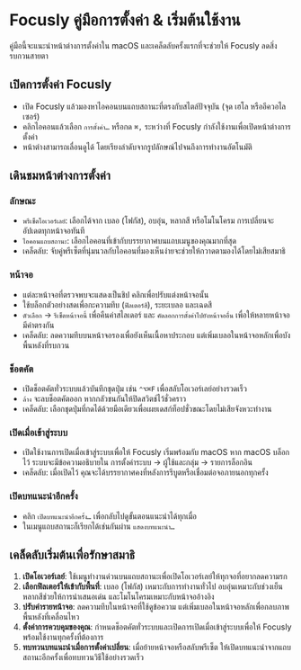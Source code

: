 # Focusly คู่มือการตั้งค่า & เริ่มต้นใช้งาน

คู่มือนี้จะแนะนำหน้าต่างการตั้งค่าใน macOS และเคล็ดลับครั้งแรกที่จะช่วยให้ Focusly ลดสิ่งรบกวนสายตา

## เปิดการตั้งค่า Focusly
- เปิด Focusly แล้วมองหาไอคอนบนแถบสถานะที่ตรงกับสไตล์ปัจจุบัน (จุด เฮโล หรืออีควอไลเซอร์)
- คลิกไอคอนแล้วเลือก `การตั้งค่า…` หรือกด `⌘,` ระหว่างที่ Focusly กำลังใช้งานเพื่อเปิดหน้าต่างการตั้งค่า
- หน้าต่างสามารถเลื่อนดูได้ โดยเรียงลำดับจากรูปลักษณ์ไปจนถึงการทำงานอัตโนมัติ

## เดินชมหน้าต่างการตั้งค่า

### ลักษณะ
- `พรีเซ็ตโอเวอร์เลย์`: เลือกได้จาก เบลอ (โฟกัส), อบอุ่น, หลากสี หรือโมโนโครม การเปลี่ยนจะอัปเดตทุกหน้าจอทันที
- `ไอคอนแถบสถานะ`: เลือกไอคอนที่เข้ากับบรรยากาศบนแถบเมนูของคุณมากที่สุด
- เคล็ดลับ: จับคู่พรีเซ็ตที่นุ่มนวลกับไอคอนที่มองเห็นง่ายจะช่วยให้กวาดตามองได้โดยไม่เสียสมาธิ

### หน้าจอ
- แต่ละหน้าจอที่ตรวจพบจะแสดงเป็นชิป คลิกเพื่อปรับแต่งหน้าจอนั้น
- ใช้บล็อกตัวอย่างสดเพื่อกะความทึบ (`ฟิลเตอร์สี`), ระยะเบลอ และเฉดสี
- `ตัวเลือก` → `รีเซ็ตหน้าจอนี้` เพื่อคืนค่าสไลเดอร์ และ `คัดลอกการตั้งค่าไปยังหน้าจออื่น` เพื่อให้หลายหน้าจอมีค่าตรงกัน
- เคล็ดลับ: ลดความทึบบนหน้าจอรองเพื่อยังเห็นเนื้อหาประกอบ แต่เพิ่มเบลอในหน้าจอหลักเพื่อบังพื้นหลังที่รบกวน

### ช็อตคัต
- เปิดช็อตคัตทั่วระบบแล้วบันทึกชุดปุ่ม เช่น `⌃⌥⌘F` เพื่อสลับโอเวอร์เลย์อย่างรวดเร็ว
- `ล้าง` จะลบช็อตคัตออก หากกลัวชนกันให้ปิดสวิตช์ไว้ชั่วคราว
- เคล็ดลับ: เลือกชุดปุ่มที่กดได้ด้วยมือเดียวเพื่อเผยเดสก์ท็อปชั่วขณะโดยไม่เสียจังหวะทำงาน

### เปิดเมื่อเข้าสู่ระบบ
- เปิดใช้งานการเปิดเมื่อเข้าสู่ระบบเพื่อให้ Focusly เริ่มพร้อมกับ macOS หาก macOS บล็อกไว้ ระบบจะมีข้อความอธิบายใน การตั้งค่าระบบ → ผู้ใช้และกลุ่ม → รายการล็อกอิน
- เคล็ดลับ: เมื่อเปิดไว้ คุณจะได้บรรยากาศคงที่หลังการรีบูตหรือเชื่อมต่อจอภายนอกทุกครั้ง

### เปิดบทแนะนำอีกครั้ง
- คลิก `เปิดบทแนะนำอีกครั้ง…` เพื่อกลับไปดูขั้นตอนแนะนำได้ทุกเมื่อ
- ในเมนูแถบสถานะก็เรียกได้เช่นกันผ่าน `แสดงบทแนะนำ…`

## เคล็ดลับเริ่มต้นเพื่อรักษาสมาธิ
1. **เปิดโอเวอร์เลย์**: ใช้เมนูทำงานด่วนบนแถบสถานะเพื่อเปิดโอเวอร์เลย์ให้ทุกจอที่อยากลดความรก
2. **เลือกฟิลเตอร์ให้เข้ากับพื้นที่**: เบลอ (โฟกัส) เหมาะกับการทำงานทั่วไป อบอุ่นเหมาะกับช่วงเย็น หลากสีช่วยให้การนำเสนอเด่น และโมโนโครมเหมาะกับหน้าจออ้างอิง
3. **ปรับค่ารายหน้าจอ**: ลดความทึบในหน้าจอที่ใช้ดูข้อความ แต่เพิ่มเบลอในหน้าจอหลักเพื่อกลบภาพพื้นหลังที่เคลื่อนไหว
4. **ตั้งค่าการควบคุมของคุณ**: กำหนดช็อตคัตทั่วระบบและเปิดการเปิดเมื่อเข้าสู่ระบบเพื่อให้ Focusly พร้อมใช้งานทุกครั้งที่ต้องการ
5. **ทบทวนบทแนะนำเมื่อการตั้งค่าเปลี่ยน**: เมื่อย้ายหน้าจอหรือสลับพรีเซ็ต ให้เปิดบทแนะนำจากแถบสถานะอีกครั้งเพื่อทบทวนวิธีใช้อย่างรวดเร็ว
